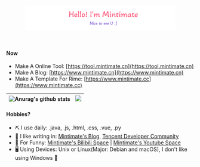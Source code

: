 <p style="text-align: center;"><a href="https://www.mintimate.cn/about"><img style="display: block; margin: 0 auto;" width="80%" alt="Hello, I'm Mintimate. Nice to see you!" src="./assets/gh-readme-header.png" /></a></p>

<br />

#### Now
- Make A Online Tool: [https://tool.mintimate.cn](https://tool.mintimate.cn)
- Make A Blog: [https://www.mintimate.cn](https://www.mintimate.cn)
- Make A Template For Rime: [https://www.mintimate.cc](https://www.mintimate.cc)

| <img style="align: center" src="https://github-readme-stats.vercel.app/api?username=Mintimate&theme=synthwave&show_icons=true&rank_icon=github&include_all_commits=true&hide_border=true" alt="Anurag's github stats" /> | <img style="align: center" src="https://github-readme-stats.vercel.app/api/top-langs/?username=Mintimate&layout=donut&theme=synthwave&hide_border=true" /> |
| ------------- | ------------- |

#### Hobbies?
- ⛏ I use daily: .java, .js, .html, .css, .vue, .py
- 📝 I like writing in: [Mintimate's Blog](https://www.mintimate.cn), [Tencent Developer Community](https://cloud.tencent.com/developer/user/7704194)
- 🎥 For Funny: [Mintimate's Bilibili Space](https://space.bilibili.com/355567627) | [Mintimate's Youtube Space](https://www.youtube.com/channel/UCI7LLdUGNzkcKOE7grAqCoA)
- 🖥 Using Devices: Unix or Linux(Major: Debian and macOS), I don't like using Windows 👾 

<!--
**Mintimate/Mintimate** is a ✨ _special_ ✨ repository because its `README.md` (this file) appears on your GitHub profile.

Here are some ideas to get you started:

- 🔭 I’m currently working on ...
- 🌱 I’m currently learning ...
- 👯 I’m looking to collaborate on ...
- 🤔 I’m looking for help with ...
- 💬 Ask me about ...
- 📫 How to reach me: ...
- 😄 Pronouns: ...
- ⚡ Fun fact: ...
-->
